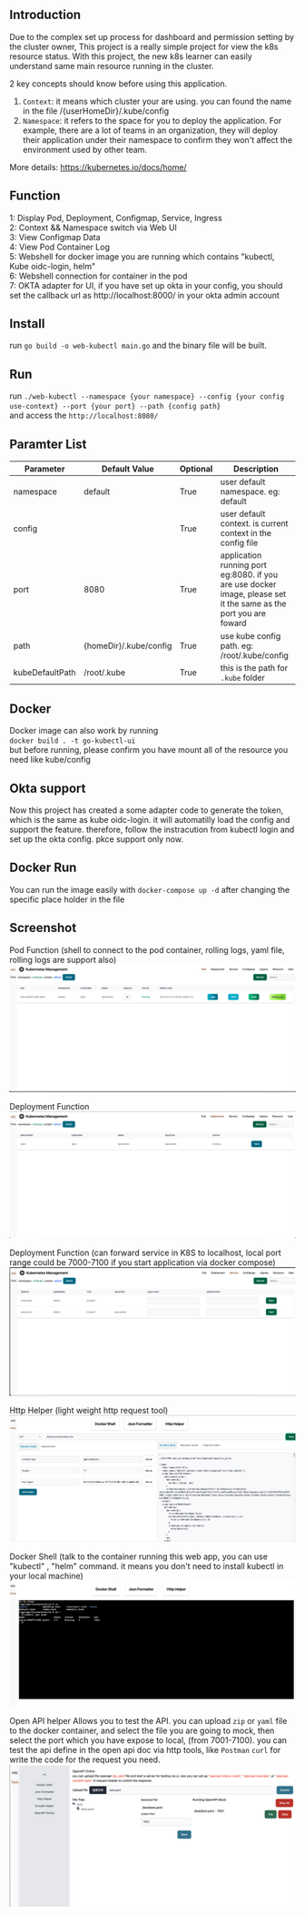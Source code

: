## Introduction  
Due to the complex set up process for dashboard and permission setting by the cluster owner, This project is a really simple project for view the k8s resource status. With this project, the new k8s learner can easily understand same main resource running in the cluster.

2 key concepts should know before using this application.  

1. `Context`: it means which cluster your are using. you can found the name in the file /{userHomeDir}/.kube/config 
2. `Namespace`: it refers to the space for you to deploy the application. For example, there are a lot of teams in an organization, they will deploy their application under their namespace to confirm they won't affect the environment used by other team.  

More details: https://kubernetes.io/docs/home/

## Function  
1: Display Pod, Deployment, Configmap, Service, Ingress  
2: Context && Namespace switch via Web UI  
3: View Configmap Data  
4: View Pod Container Log  
5: Webshell for docker image you are running which contains "kubectl, Kube oidc-login, helm"  
6: Webshell connection for container in the pod  
7: OKTA adapter for UI, if you have set up okta in your config, you should set the callback url as http://localhost:8000/ in your okta admin account


## Install
run `go build -o web-kubectl main.go` and the binary file will be built.

## Run
run `./web-kubectl --namespace {your namespace} --config {your config use-context} --port {your port} --path {config path}`  
and access the `http://localhost:8080/`

## Paramter List
| Parameter | Default Value           | Optional | Description                                  |
|-----------|-------------------------|----------|----------------------------------------------|
| namespace | default                 | True     | user default namespace. eg: default          |
| config   |                          | True     | user default context. is current context in the config file     |
| port      | 8080                    | True     | application running port eg:8080.  if you are use docker image, please set it the same as the port you are foward  |
| path      | {homeDir}/.kube/config | True     | use kube config path. eg: /root/.kube/config  |
| kubeDefaultPath | /root/.kube      | True     | this is the path for  `.kube` folder          |  

## Docker  

Docker image can also work by running   
`docker build . -t go-kubectl-ui`  
but before running, please confirm you have mount all of the resource you need like kube/config


## Okta support
Now this project has created a some adapter code to generate the token, which is the same as kube oidc-login. it will automatilly load the config and support the feature. therefore, follow the instracution from kubectl login and set up the okta config. pkce support only now. 

## Docker Run
You can run the image easily with `docker-compose up -d` after changing the specific place holder in the file


## Screenshot
Pod Function (shell to connect to the pod container, rolling logs, yaml file, rolling logs are support also)
![screenshot](./screenshot/pod.png)


Deployment Function
![screenshot](./screenshot/deployment.png)

Deployment Function (can forward service in K8S to localhost, local port range could be 7000-7100 if you start application via docker compose)
![screenshot](./screenshot/service.png)

Http Helper (light weight http request tool)
![screenshot](./screenshot/http%20helper.png)

Docker Shell (talk to the container running this web app, you can use "kubectl" , "helm" command. it means you don't need to install kubectl in your local machine)
![screenshot](./screenshot/docker%20shell.png)

Open API helper Allows you to test the API. you can upload `zip` or `yaml` file to the docker container, and select the file you are going to mock, then select the port which you have expose to local, (from 7001-7100). you can test the api define in the open api doc via http tools, like `Postman` `curl` for write the code for the request you need.
![screenshot](./screenshot/openapi%20helper.png)


